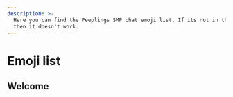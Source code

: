 ```yaml
---
description: >-
  Here you can find the Peeplings SMP chat emoji list, If its not in the list
  then it doesn't work.
---
```


# Emoji list

## Welcome

